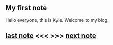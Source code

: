 ## My first note
Hello everyone, this is Kyle. Welcome to my blog.


## [last note]() <<< >>> [next note](https://minghuiyuan.github.io/myBlog/contents/01-generator_consumer_model)
